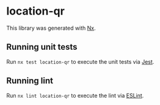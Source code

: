 # location-qr

This library was generated with [Nx](https://nx.dev).

## Running unit tests

Run `nx test location-qr` to execute the unit tests via [Jest](https://jestjs.io).

## Running lint

Run `nx lint location-qr` to execute the lint via [ESLint](https://eslint.org/).
